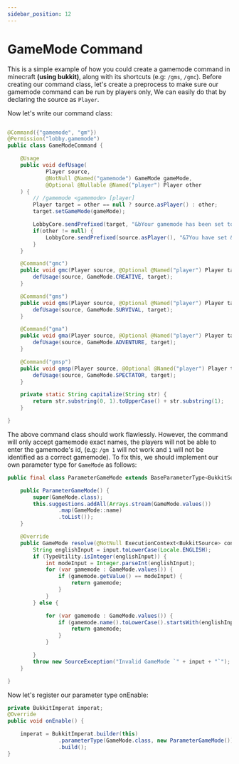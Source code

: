 ```yaml
---
sidebar_position: 12
---
```

# GameMode Command

This is a simple example of how you could create a gamemode command in minecraft **(using bukkit)**, along with its shortcuts (e.g: `/gms`, `/gmc`).
Before creating our command class, let's create a preprocess to make sure our gamemode command can be run by players only, We can easily do that by declaring the source as `Player`.

Now let's write our command class:
```java

@Command({"gamemode", "gm"})
@Permission("lobby.gamemode")
public class GameModeCommand {

    @Usage
    public void defUsage(
            Player source,
            @NotNull @Named("gamemode") GameMode gameMode,
            @Optional @Nullable @Named("player") Player other
    ) {
        // /gamemode <gamemode> [player]
        Player target = other == null ? source.asPlayer() : other;
        target.setGameMode(gameMode);

        LobbyCore.sendPrefixed(target, "&bYour gamemode has been set to &f&l" + capitalize(gameMode.name()));
        if(other != null) {
            LobbyCore.sendPrefixed(source.asPlayer(), "&7You have set &2" + other.getName() + "&7's gamemode to &2" + capitalize(gameMode.name()));
        }
    }

    @Command("gmc")
    public void gmc(Player source, @Optional @Named("player") Player target) {
        defUsage(source, GameMode.CREATIVE, target);
    }

    @Command("gms")
    public void gms(Player source, @Optional @Named("player") Player target) {
        defUsage(source, GameMode.SURVIVAL, target);
    }

    @Command("gma")
    public void gma(Player source, @Optional @Named("player") Player target) {
        defUsage(source, GameMode.ADVENTURE, target);
    }

    @Command("gmsp")
    public void gmsp(Player source, @Optional @Named("player") Player target) {
        defUsage(source, GameMode.SPECTATOR, target);
    }

    private static String capitalize(String str) {
        return str.substring(0, 1).toUpperCase() + str.substring(1);
    }

}
```

The above command class should work flawlessly. However, the command will only accept gamemode exact names,
the players will not be able to enter the gamemode's id, (e.g: `/gm 1` will not work and `1` will not be identified as a correct gamemode).
To fix this, we should implement our own parameter type for `GameMode` as follows:
```java
public final class ParameterGameMode extends BaseParameterType<BukkitSource, GameMode> {

    public ParameterGameMode() {
        super(GameMode.class);
        this.suggestions.addAll(Arrays.stream(GameMode.values())
                .map(GameMode::name)
                .toList());
    }

    @Override
    public GameMode resolve(@NotNull ExecutionContext<BukkitSource> context, @NotNull CommandInputStream<BukkitSource> stream, String input) throws ImperatException {
        String englishInput = input.toLowerCase(Locale.ENGLISH);
        if (TypeUtility.isInteger(englishInput)) {
            int modeInput = Integer.parseInt(englishInput);
            for (var gamemode : GameMode.values()) {
                if (gamemode.getValue() == modeInput) {
                    return gamemode;
                }
            }
        } else {

            for (var gamemode : GameMode.values()) {
                if (gamemode.name().toLowerCase().startsWith(englishInput)) {
                    return gamemode;
                }
            }

        }
        throw new SourceException("Invalid GameMode `" + input + "`");
    }

}
```

Now let's register our parameter type onEnable:
```java
private BukkitImperat imperat;
@Override
public void onEnable() {

    imperat = BukkitImperat.builder(this)
                .parameterType(GameMode.class, new ParameterGameMode())
                .build();
}
```